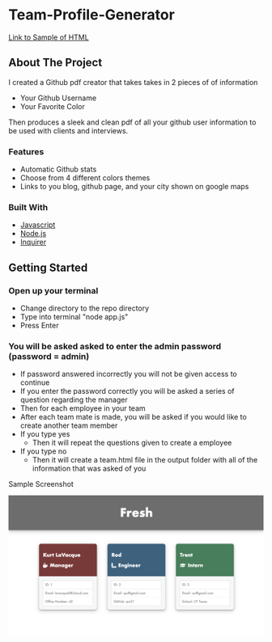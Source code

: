 # Team-Profile-Generator




 [Link to Sample of HTML](https://livingkurt.github.io/Team-Profile-Generator/)

## About The Project

I created a Github pdf creator that takes takes in 2 pieces of of information
* Your Github Username
* Your Favorite Color

Then produces a sleek and clean pdf of all your github user information to be used with clients and interviews.



### Features
* Automatic Github stats
* Choose from 4 different colors themes
* Links to you blog, github page, and your city shown on google maps


### Built With

* [Javascript](https://developer.mozilla.org/en-US/docs/Web/JavaScript)
* [Node.js](https://nodejs.org/en/docs/)
* [Inquirer](https://www.npmjs.com/package/inquirer)



<!-- GETTING STARTED -->
## Getting Started


<!-- ![Gif](images/demonstration.gif) -->
### Open up your terminal
* Change directory to the repo directory
* Type into terminal "node app.js"
* Press Enter
### You will be asked asked to enter the admin password (password = admin)

* If password answered incorrectly you will not be given access to continue
* If you enter the password correctly you will be asked a series of question regarding the manager
* Then for each employee in your team
* After each team mate is made, you will be asked if you would like to create another team member
* If you type yes
    * Then it will repeat the questions given to create a employee
* If you type no
    * Then it will create a team.html file in the output folder with all of the information that was asked of you

Sample Screenshot

![Developer-Profile-Generator](images/pic.png)
